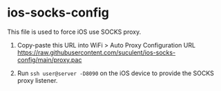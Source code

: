 # ios-socks-config

This file is used to force iOS use SOCKS proxy.

1. Copy-paste this URL into WiFi > Auto Proxy Configuration URL
https://raw.githubusercontent.com/suculent/ios-socks-config/main/proxy.pac

2. Run `ssh user@server -D8090` on the iOS device to provide the SOCKS proxy listener.
